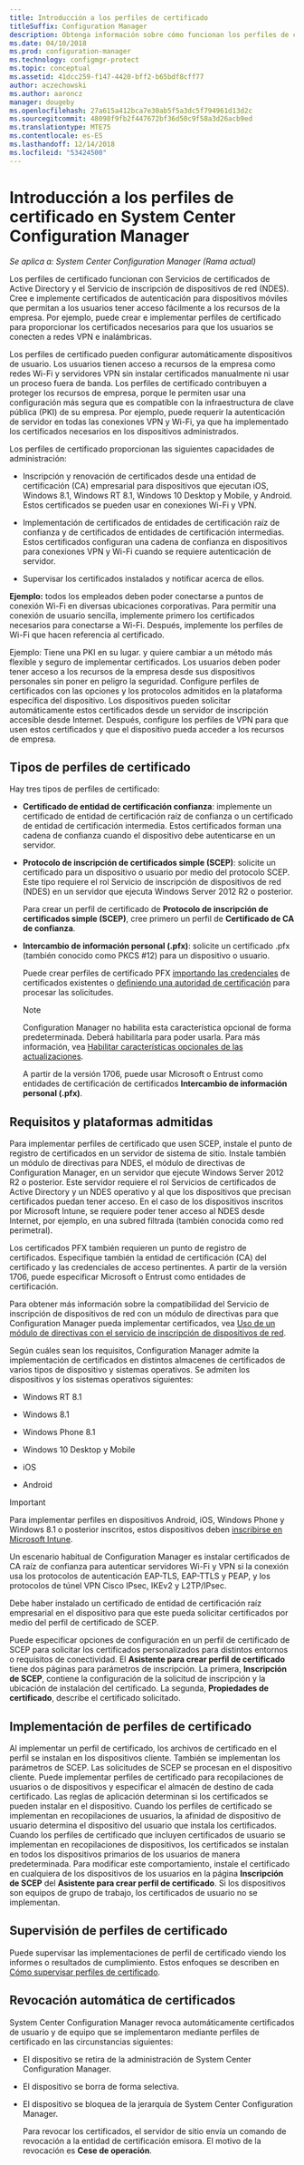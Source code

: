 ```yaml
---
title: Introducción a los perfiles de certificado
titleSuffix: Configuration Manager
description: Obtenga información sobre cómo funcionan los perfiles de certificado en System Center Configuration Manager con Servicios de certificados de Active Directory.
ms.date: 04/10/2018
ms.prod: configuration-manager
ms.technology: configmgr-protect
ms.topic: conceptual
ms.assetid: 41dcc259-f147-4420-bff2-b65bdf8cff77
author: aczechowski
ms.author: aaroncz
manager: dougeby
ms.openlocfilehash: 27a615a412bca7e30ab5f5a3dc5f794961d13d2c
ms.sourcegitcommit: 48098f9fb2f447672bf36d50c9f58a3d26acb9ed
ms.translationtype: MTE75
ms.contentlocale: es-ES
ms.lasthandoff: 12/14/2018
ms.locfileid: "53424500"
---
```

# <a name="introduction-to-certificate-profiles-in-system-center-configuration-manager"></a>Introducción a los perfiles de certificado en System Center Configuration Manager

*Se aplica a: System Center Configuration Manager (Rama actual)*


Los perfiles de certificado funcionan con Servicios de certificados de Active Directory y el Servicio de inscripción de dispositivos de red (NDES). Cree e implemente certificados de autenticación para dispositivos móviles que permitan a los usuarios tener acceso fácilmente a los recursos de la empresa. Por ejemplo, puede crear e implementar perfiles de certificado para proporcionar los certificados necesarios para que los usuarios se conecten a redes VPN e inalámbricas.

Los perfiles de certificado pueden configurar automáticamente dispositivos de usuario. Los usuarios tienen acceso a recursos de la empresa como redes Wi-Fi y servidores VPN sin instalar certificados manualmente ni usar un proceso fuera de banda. Los perfiles de certificado contribuyen a proteger los recursos de empresa, porque le permiten usar una configuración más segura que es compatible con la infraestructura de clave pública (PKI) de su empresa. Por ejemplo, puede requerir la autenticación de servidor en todas las conexiones VPN y Wi-Fi, ya que ha implementado los certificados necesarios en los dispositivos administrados.   

Los perfiles de certificado proporcionan las siguientes capacidades de administración:  

-   Inscripción y renovación de certificados desde una entidad de certificación (CA) empresarial para dispositivos que ejecutan iOS, Windows 8.1, Windows RT 8.1, Windows 10 Desktop y Mobile, y Android. Estos certificados se pueden usar en conexiones Wi-Fi y VPN.  

-   Implementación de certificados de entidades de certificación raíz de confianza y de certificados de entidades de certificación intermedias. Estos certificados configuran una cadena de confianza en dispositivos para conexiones VPN y Wi-Fi cuando se requiere autenticación de servidor.  

-   Supervisar los certificados instalados y notificar acerca de ellos.  

**Ejemplo:** todos los empleados deben poder conectarse a puntos de conexión Wi-Fi en diversas ubicaciones corporativas. Para permitir una conexión de usuario sencilla, implemente primero los certificados necesarios para conectarse a Wi-Fi. Después, implemente los perfiles de Wi-Fi que hacen referencia al certificado.  

Ejemplo: Tiene una PKI en su lugar. y quiere cambiar a un método más flexible y seguro de implementar certificados. Los usuarios deben poder tener acceso a los recursos de la empresa desde sus dispositivos personales sin poner en peligro la seguridad. Configure perfiles de certificados con las opciones y los protocolos admitidos en la plataforma específica del dispositivo. Los dispositivos pueden solicitar automáticamente estos certificados desde un servidor de inscripción accesible desde Internet. Después, configure los perfiles de VPN para que usen estos certificados y que el dispositivo pueda acceder a los recursos de empresa.  



## <a name="types-of-certificate-profiles"></a>Tipos de perfiles de certificado  
 Hay tres tipos de perfiles de certificado:  

-   **Certificado de entidad de certificación confianza**: implemente un certificado de entidad de certificación raíz de confianza o un certificado de entidad de certificación intermedia. Estos certificados forman una cadena de confianza cuando el dispositivo debe autenticarse en un servidor.  

-   **Protocolo de inscripción de certificados simple (SCEP)**: solicite un certificado para un dispositivo o usuario por medio del protocolo SCEP. Este tipo requiere el rol Servicio de inscripción de dispositivos de red (NDES) en un servidor que ejecuta Windows Server 2012 R2 o posterior.

    Para crear un perfil de certificado de **Protocolo de inscripción de certificados simple (SCEP)**, cree primero un perfil de **Certificado de CA de confianza**.

-   **Intercambio de información personal (.pfx)**: solicite un certificado .pfx (también conocido como PKCS #12) para un dispositivo o usuario.<!--1321368-->  

    Puede crear perfiles de certificado PFX [importando las credenciales](/sccm/mdm/deploy-use/import-pfx-certificate-profiles) de certificados existentes o [definiendo una autoridad de certificación](/sccm/mdm/deploy-use/create-pfx-certificate-profiles) para procesar las solicitudes.

    > [!Note]  
    > Configuration Manager no habilita esta característica opcional de forma predeterminada. Deberá habilitarla para poder usarla. Para más información, vea [Habilitar características opcionales de las actualizaciones](/sccm/core/servers/manage/install-in-console-updates#bkmk_options).<!--505213-->  

    A partir de la versión 1706, puede usar Microsoft o Entrust como entidades de certificación de certificados **Intercambio de información personal (.pfx)**.


## <a name="requirements-and-supported-platforms"></a>Requisitos y plataformas admitidas  
Para implementar perfiles de certificado que usen SCEP, instale el punto de registro de certificados en un servidor de sistema de sitio. Instale también un módulo de directivas para NDES, el módulo de directivas de Configuration Manager, en un servidor que ejecute Windows Server 2012 R2 o posterior. Este servidor requiere el rol Servicios de certificados de Active Directory y un NDES operativo y al que los dispositivos que precisan certificados puedan tener acceso. En el caso de los dispositivos inscritos por Microsoft Intune, se requiere poder tener acceso al NDES desde Internet, por ejemplo, en una subred filtrada (también conocida como red perimetral).  

Los certificados PFX también requieren un punto de registro de certificados. Especifique también la entidad de certificación (CA) del certificado y las credenciales de acceso pertinentes. A partir de la versión 1706, puede especificar Microsoft o Entrust como entidades de certificación.  

Para obtener más información sobre la compatibilidad del Servicio de inscripción de dispositivos de red con un módulo de directivas para que Configuration Manager pueda implementar certificados, vea [Uso de un módulo de directivas con el servicio de inscripción de dispositivos de red](http://go.microsoft.com/fwlink/p/?LinkId=328657).  

Según cuáles sean los requisitos, Configuration Manager admite la implementación de certificados en distintos almacenes de certificados de varios tipos de dispositivo y sistemas operativos. Se admiten los dispositivos y los sistemas operativos siguientes:  

-   Windows RT 8.1  

-   Windows 8.1  

-   Windows Phone 8.1  

-   Windows 10 Desktop y Mobile  

-   iOS  

-   Android  

> [!IMPORTANT]  
>  Para implementar perfiles en dispositivos Android, iOS, Windows Phone y Windows 8.1 o posterior inscritos, estos dispositivos deben [inscribirse en Microsoft Intune](/intune/device-enrollment).   

Un escenario habitual de Configuration Manager es instalar certificados de CA raíz de confianza para autenticar servidores Wi-Fi y VPN si la conexión usa los protocolos de autenticación EAP-TLS, EAP-TTLS y PEAP, y los protocolos de túnel VPN Cisco IPsec, IKEv2 y L2TP/IPsec.  

Debe haber instalado un certificado de entidad de certificación raíz empresarial en el dispositivo para que este pueda solicitar certificados por medio del perfil de certificado de SCEP.  

Puede especificar opciones de configuración en un perfil de certificado de SCEP para solicitar los certificados personalizados para distintos entornos o requisitos de conectividad. El **Asistente para crear perfil de certificado** tiene dos páginas para parámetros de inscripción. La primera, **Inscripción de SCEP**, contiene la configuración de la solicitud de inscripción y la ubicación de instalación del certificado. La segunda, **Propiedades de certificado**, describe el certificado solicitado.  

## <a name="deploying-certificate-profiles"></a>Implementación de perfiles de certificado  
 Al implementar un perfil de certificado, los archivos de certificado en el perfil se instalan en los dispositivos cliente. También se implementan los parámetros de SCEP. Las solicitudes de SCEP se procesan en el dispositivo cliente. Puede implementar perfiles de certificado para recopilaciones de usuarios o de dispositivos y especificar el almacén de destino de cada certificado. Las reglas de aplicación determinan si los certificados se pueden instalar en el dispositivo. Cuando los perfiles de certificado se implementan en recopilaciones de usuarios, la afinidad de dispositivo de usuario determina el dispositivo del usuario que instala los certificados. Cuando los perfiles de certificado que incluyen certificados de usuario se implementan en recopilaciones de dispositivos, los certificados se instalan en todos los dispositivos primarios de los usuarios de manera predeterminada. Para modificar este comportamiento, instale el certificado en cualquiera de los dispositivos de los usuarios en la página **Inscripción de SCEP** del **Asistente para crear perfil de certificado**. Si los dispositivos son equipos de grupo de trabajo, los certificados de usuario no se implementan.  

## <a name="monitoring-certificate-profiles"></a>Supervisión de perfiles de certificado  

Puede supervisar las implementaciones de perfil de certificado viendo los informes o resultados de cumplimiento. Estos enfoques se describen en [Cómo supervisar perfiles de certificado](/sccm/protect/deploy-use/monitor-certificate-profiles).


## <a name="automatic-revocation-of-certificates"></a>Revocación automática de certificados  
 System Center Configuration Manager revoca automáticamente certificados de usuario y de equipo que se implementaron mediante perfiles de certificado en las circunstancias siguientes:  

- El dispositivo se retira de la administración de System Center Configuration Manager.  

- El dispositivo se borra de forma selectiva.  

- El dispositivo se bloquea de la jerarquía de System Center Configuration Manager.  

  Para revocar los certificados, el servidor de sitio envía un comando de revocación a la entidad de certificación emisora. El motivo de la revocación es **Cese de operación**.  
